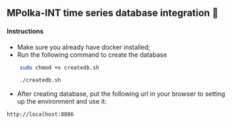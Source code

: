 ## MPolka-INT time series database integration :construction:

#### Instructions
 - Make sure you already have docker installed;
 - Run the following command to create the database
```bash
    sudo chmod +x createdb.sh
```
```bash
    ./createdb.sh
```
 - After creating database, put the following url in your browser to setting up the environment and use it:
```
http://localhost:8086
```
